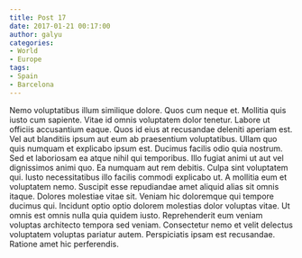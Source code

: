 ```yaml
---
title: Post 17
date: 2017-01-21 00:17:00
author: galyu
categories:
- World
- Europe
tags:
- Spain
- Barcelona
---
```

Nemo voluptatibus illum similique dolore. Quos cum neque et. Mollitia quis iusto cum sapiente. Vitae id omnis voluptatem dolor tenetur. Labore ut officiis accusantium eaque. Quos id eius at recusandae deleniti aperiam est.
Vel aut blanditiis ipsum aut eum ab praesentium voluptatibus. Ullam quo quis numquam et explicabo ipsum est. Ducimus facilis odio quia nostrum.
Sed et laboriosam ea atque nihil qui temporibus. Illo fugiat animi ut aut vel dignissimos animi quo. Ea numquam aut rem debitis. Culpa sint voluptatem qui. Iusto necessitatibus illo facilis commodi explicabo ut.
A mollitia eum et voluptatem nemo. Suscipit esse repudiandae amet aliquid alias sit omnis itaque. Dolores molestiae vitae sit. Veniam hic doloremque qui tempore ducimus qui. Incidunt optio optio dolorem molestias dolor voluptas vitae. Ut omnis est omnis nulla quia quidem iusto.
Reprehenderit eum veniam voluptas architecto tempora sed veniam. Consectetur nemo et velit delectus voluptatem voluptas pariatur autem. Perspiciatis ipsam est recusandae. Ratione amet hic perferendis.
